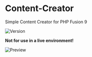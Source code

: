 # Content-Creator
Simple Content Creator for PHP Fusion 9

![Version](https://img.shields.io/badge/Version-1.1.4-blue.svg)

**Not for use in a live environment!**

![Preview](https://raw.githubusercontent.com/RobiNN1/PHP-Fusion-Infusions/master/infusions/content_creator/preview.png)
